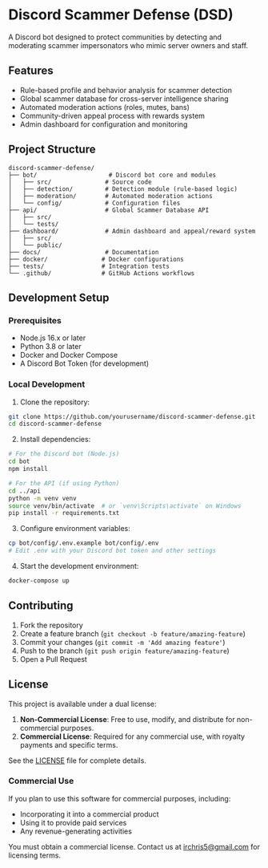# Discord Scammer Defense (DSD)

A Discord bot designed to protect communities by detecting and moderating scammer impersonators who mimic server owners and staff.

## Features

- Rule-based profile and behavior analysis for scammer detection
- Global scammer database for cross-server intelligence sharing
- Automated moderation actions (roles, mutes, bans)
- Community-driven appeal process with rewards system
- Admin dashboard for configuration and monitoring

## Project Structure

```
discord-scammer-defense/
├── bot/                    # Discord bot core and modules
│   ├── src/               # Source code
│   ├── detection/         # Detection module (rule-based logic)
│   ├── moderation/        # Automated moderation actions
│   └── config/            # Configuration files
├── api/                   # Global Scammer Database API
│   ├── src/
│   └── tests/
├── dashboard/             # Admin dashboard and appeal/reward system
│   ├── src/
│   └── public/
├── docs/                  # Documentation
├── docker/               # Docker configurations
├── tests/                # Integration tests
└── .github/              # GitHub Actions workflows
```

## Development Setup

### Prerequisites

- Node.js 16.x or later
- Python 3.8 or later
- Docker and Docker Compose
- A Discord Bot Token (for development)

### Local Development

1. Clone the repository:
```bash
git clone https://github.com/yourusername/discord-scammer-defense.git
cd discord-scammer-defense
```

2. Install dependencies:
```bash
# For the Discord bot (Node.js)
cd bot
npm install

# For the API (if using Python)
cd ../api
python -m venv venv
source venv/bin/activate  # or `venv\Scripts\activate` on Windows
pip install -r requirements.txt
```

3. Configure environment variables:
```bash
cp bot/config/.env.example bot/config/.env
# Edit .env with your Discord bot token and other settings
```

4. Start the development environment:
```bash
docker-compose up
```

## Contributing

1. Fork the repository
2. Create a feature branch (`git checkout -b feature/amazing-feature`)
3. Commit your changes (`git commit -m 'Add amazing feature'`)
4. Push to the branch (`git push origin feature/amazing-feature`)
5. Open a Pull Request

## License

This project is available under a dual license:

1. **Non-Commercial License**: Free to use, modify, and distribute for non-commercial purposes.
2. **Commercial License**: Required for any commercial use, with royalty payments and specific terms.

See the [LICENSE](LICENSE.md) file for complete details.

### Commercial Use

If you plan to use this software for commercial purposes, including:
- Incorporating it into a commercial product
- Using it to provide paid services
- Any revenue-generating activities

You must obtain a commercial license. Contact us at irchris5@gmail.com for licensing terms.